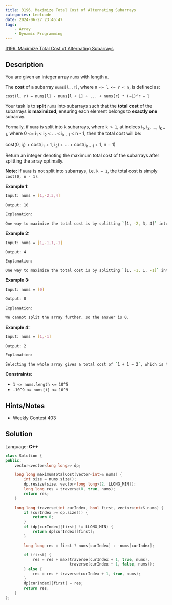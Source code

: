 ```yaml
---
title: 3196. Maximize Total Cost of Alternating Subarrays
categories: Leetcode
date: 2024-06-27 23:46:47
tags:
    - Array
    - Dynamic Programming
---
```


[3196. Maximize Total Cost of Alternating Subarrays](https://leetcode.com/problems/maximize-total-cost-of-alternating-subarrays/description/)

## Description

You are given an integer array `nums` with length `n`.

The **cost** of a subarray `nums[l..r]`, where `0 <= l <= r < n`, is defined as:

`cost(l, r) = nums[l] - nums[l + 1] + ... + nums[r] * (−1)^r − l`

Your task is to **split** `nums` into subarrays such that the **total** **cost** of the subarrays is **maximized**, ensuring each element belongs to **exactly one**  subarray.

Formally, if `nums` is split into `k` subarrays, where `k > 1`, at indices i<sub>1</sub>, i<sub>2</sub>, ..., i<sub>k − 1</sub>, where 0 <= i<sub>1</sub> < i<sub>2</sub> < ... < i<sub>k - 1</sub> < n - 1, then the total cost will be:

cost(0, i<sub>1</sub>) + cost(i<sub>1</sub> + 1, i<sub>2</sub>) + ... + cost(i<sub>k − 1</sub> + 1, n − 1)

Return an integer denoting the maximum total cost of the subarrays after splitting the array optimally.

**Note:**  If `nums` is not split into subarrays, i.e. `k = 1`, the total cost is simply `cost(0, n - 1)`.

**Example 1:**

```bash
Input: nums = [1,-2,3,4]

Output: 10

Explanation:

One way to maximize the total cost is by splitting `[1, -2, 3, 4]` into subarrays `[1, -2, 3]` and `[4]`. The total cost will be `(1 + 2 + 3) + 4 = 10`.
```

**Example 2:**

```bash
Input: nums = [1,-1,1,-1]

Output: 4

Explanation:

One way to maximize the total cost is by splitting `[1, -1, 1, -1]` into subarrays `[1, -1]` and `[1, -1]`. The total cost will be `(1 + 1) + (1 + 1) = 4`.
```

**Example 3:**

```bash
Input: nums = [0]

Output: 0

Explanation:

We cannot split the array further, so the answer is 0.
```

**Example 4:**

```bash
Input: nums = [1,-1]

Output: 2

Explanation:

Selecting the whole array gives a total cost of `1 + 1 = 2`, which is the maximum.
```

**Constraints:**

- `1 <= nums.length <= 10^5`
- `-10^9 <= nums[i] <= 10^9`

## Hints/Notes

- Weekly Contest 403

## Solution

Language: **C++**

```C++
class Solution {
public:
    vector<vector<long long>> dp;

    long long maximumTotalCost(vector<int>& nums) {
        int size = nums.size();
        dp.resize(size, vector<long long>(2, LLONG_MIN));
        long long res = traverse(0, true, nums);
        return res;
    }

    long long traverse(int curIndex, bool first, vector<int>& nums) {
        if (curIndex >= dp.size()) {
            return 0;
        }
        if (dp[curIndex][first] != LLONG_MIN) {
            return dp[curIndex][first];
        }

        long long res = first ? nums[curIndex] : -nums[curIndex];

        if (first) {
            res = res + max(traverse(curIndex + 1, true, nums),
                            traverse(curIndex + 1, false, nums));
        } else {
            res = res + traverse(curIndex + 1, true, nums);
        }
        dp[curIndex][first] = res;
        return res;
    }
};
```
